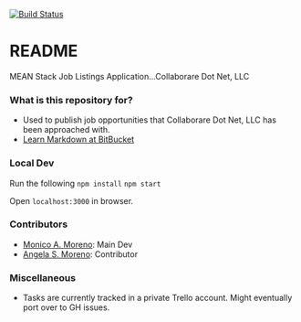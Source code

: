 [![Build Status](https://travis-ci.org/CollaborareDotNet/mean-stack-jobs.svg?branch=master)](https://travis-ci.org/CollaborareDotNet/mean-stack-jobs)


# README #

MEAN Stack Job Listings Application...Collaborare Dot Net, LLC

### What is this repository for? ###

* Used to publish job opportunities that Collaborare Dot Net, LLC has been approached with.
* [Learn Markdown at BitBucket](https://bitbucket.org/tutorials/markdowndemo)


### Local Dev ###
Run the following
`npm install`
`npm start`

Open `localhost:3000` in browser.

### Contributors ###
* [Monico A. Moreno](http://www.collaborare.net): Main Dev
* [Angela S. Moreno](http://angela.collaborare.net): Contributor

### Miscellaneous ###
* Tasks are currently tracked in a private Trello account.  Might eventually port over to GH issues.
